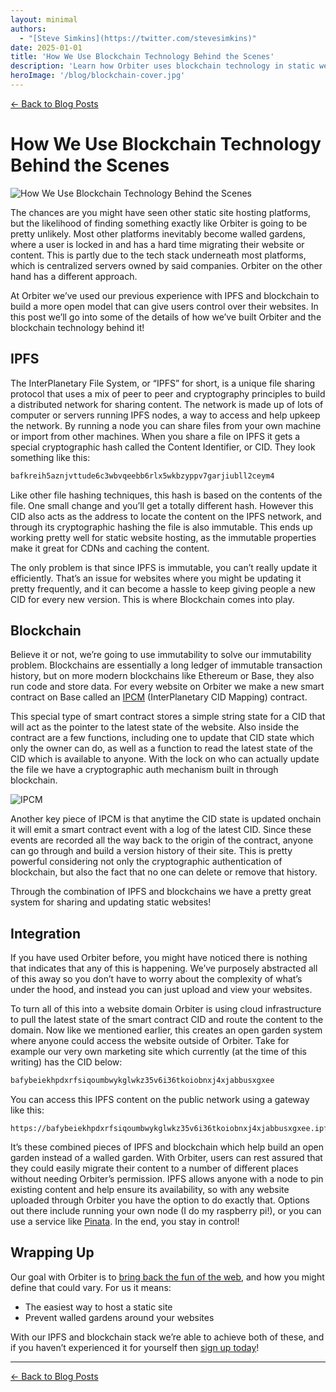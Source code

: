 ```yaml
---
layout: minimal
authors:
  - "[Steve Simkins](https://twitter.com/stevesimkins)"
date: 2025-01-01
title: 'How We Use Blockchain Technology Behind the Scenes'
description: 'Learn how Orbiter uses blockchain technology in static website hositng to prevent walled gardens'
heroImage: '/blog/blockchain-cover.jpg'
---
```


[← Back to Blog Posts](/blog)

# How We Use Blockchain Technology Behind the Scenes

![How We Use Blockchain Technology Behind the Scenes](/blog/blockchain-cover.jpg)

The chances are you might have seen other static site hosting platforms, but the likelihood of finding something exactly like Orbiter is going to be pretty unlikely. Most other platforms inevitably become walled gardens, where a user is locked in and has a hard time migrating their website or content. This is partly due to the tech stack underneath most platforms, which is centralized servers owned by said companies. Orbiter on the other hand has a different approach.

At Orbiter we’ve used our previous experience with IPFS and blockchain to build a more open model that can give users control over their websites. In this post we’ll go into some of the details of how we’ve built Orbiter and the blockchain technology behind it!

## IPFS

The InterPlanetary File System, or “IPFS” for short, is a unique file sharing protocol that uses a mix of peer to peer and cryptography principles to build a distributed network for sharing content. The network is made up of lots of computer or servers running IPFS nodes,  a way to access and help upkeep the network. By running a node you can share files from your own machine or import from other machines. When you share a file on IPFS it gets a special cryptographic hash called the Content Identifier, or CID. They look something like this:

```jsx
bafkreih5aznjvttude6c3wbvqeebb6rlx5wkbzyppv7garjiubll2ceym4
```

Like other file hashing techniques, this hash is based on the contents of the file. One small change and you’ll get a totally different hash. However this CID also acts as the address to locate the content on the IPFS network, and through its cryptographic hashing the file is also immutable. This ends up working pretty well for static website hosting, as the immutable properties make it great for CDNs and caching the content.

The only problem is that since IPFS is immutable, you can’t really update it efficiently. That’s an issue for websites where you might be updating it pretty frequently, and it can become a hassle to keep giving people a new CID for every new version. This is where Blockchain comes into play.

## Blockchain

Believe it or not, we’re going to use immutability to solve our immutability problem. Blockchains are essentially a long ledger of immutable transaction history, but on more modern blockchains like Ethereum or Base, they also run code and store data. For every website on Orbiter we make a new smart contract on Base called an [IPCM](https://ipcm.dev) (InterPlanetary CID Mapping) contract.

This special type of smart contract stores a simple string state for a CID that will act as the pointer to the latest state of the website. Also inside the contract are a few functions, including one to update that CID state which only the owner can do, as well as a function to read the latest state of the CID which is available to anyone. With the lock on who can actually update the file we have a cryptographic auth mechanism built in through blockchain.

![IPCM](https://cdn.orbiter.host/ipfs/bafkreigpjwojh5opfntb6yg7tvnmusil2lt6oqomfnthpjhurreutz64be)

Another key piece of IPCM is that anytime the CID state is updated onchain it will emit a smart contract event with a log of the latest CID. Since these events are recorded all the way back to the origin of the contract, anyone can go through and build a version history of their site. This is pretty powerful considering not only the cryptographic authentication of blockchain, but also the fact that no one can delete or remove that history.

Through the combination of IPFS and blockchains we have a pretty great system for sharing and updating static websites!

## Integration

If you have used Orbiter before, you might have noticed there is nothing that indicates that any of this is happening. We’ve purposely abstracted all of this away so you don’t have to worry about the complexity of what’s under the hood, and instead you can just upload and view your websites.

To turn all of this into a website domain Orbiter is using cloud infrastructure to pull the latest state of the smart contract CID and route the content to the domain. Now like we mentioned earlier, this creates an open garden system where anyone could access the website outside of Orbiter. Take for example our very own marketing site which currently (at the time of this writing) has the CID below:

```jsx
bafybeiekhpdxrfsiqoumbwykglwkz35v6i36tkoiobnxj4xjabbusxgxee
```

You can access this IPFS content on the public network using a gateway like this:

```
https://bafybeiekhpdxrfsiqoumbwykglwkz35v6i36tkoiobnxj4xjabbusxgxee.ipfs.dweb.link
```

It’s these combined pieces of IPFS and blockchain which help build an open garden instead of a walled garden. With Orbiter, users can rest assured that they could easily migrate their content to a number of different places without needing Orbiter’s permission. IPFS allows anyone with a node to pin existing content and help ensure its availability, so with any website uploaded through Orbiter you have the option to do exactly that. Options out there include running your own node (I do my raspberry pi!), or you can use a service like [Pinata](https://pinata.cloud). In the end, you stay in control!

## Wrapping Up

Our goal with Orbiter is to [bring back the fun of the web](https://orbiter.host/blog/the-static-website-manifesto/), and how you might define that could vary. For us it means:

- The easiest way to host a static site
- Prevent walled gardens around your websites

With our IPFS and blockchain stack we’re able to achieve both of these, and if you haven’t experienced it for yourself then [sign up today](https://app.orbiter.host)!

---

[← Back to Blog Posts](/blog)
